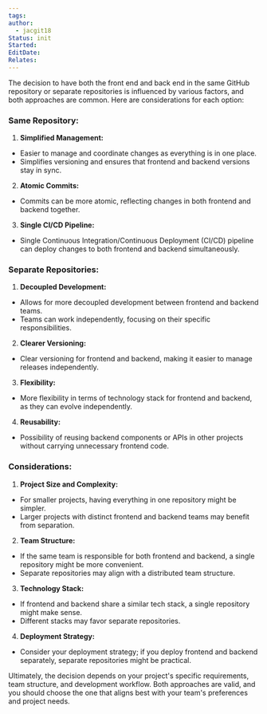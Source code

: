 ```yaml
---
tags: 
author:
  - jacgit18
Status: init
Started: 
EditDate: 
Relates:
---
```

The decision to have both the front end and back end in the same GitHub repository or separate repositories is influenced by various factors, and both approaches are common. Here are considerations for each option:  
  
### Same Repository:  
  
1. **Simplified Management:**  
- Easier to manage and coordinate changes as everything is in one place.  
- Simplifies versioning and ensures that frontend and backend versions stay in sync.  
  
2. **Atomic Commits:**  
- Commits can be more atomic, reflecting changes in both frontend and backend together.  
  
3. **Single CI/CD Pipeline:**  
- Single Continuous Integration/Continuous Deployment (CI/CD) pipeline can deploy changes to both frontend and backend simultaneously.  
  
### Separate Repositories:  
  
1. **Decoupled Development:**  
- Allows for more decoupled development between frontend and backend teams.  
- Teams can work independently, focusing on their specific responsibilities.  
  
2. **Clearer Versioning:**  
- Clear versioning for frontend and backend, making it easier to manage releases independently.  
  
3. **Flexibility:**  
- More flexibility in terms of technology stack for frontend and backend, as they can evolve independently.  
  
4. **Reusability:**  
- Possibility of reusing backend components or APIs in other projects without carrying unnecessary frontend code.  
  
### Considerations:  
  
1. **Project Size and Complexity:**  
- For smaller projects, having everything in one repository might be simpler.  
- Larger projects with distinct frontend and backend teams may benefit from separation.  
  
2. **Team Structure:**  
- If the same team is responsible for both frontend and backend, a single repository might be more convenient.  
- Separate repositories may align with a distributed team structure.  
  
3. **Technology Stack:**  
- If frontend and backend share a similar tech stack, a single repository might make sense.  
- Different stacks may favor separate repositories.  
  
4. **Deployment Strategy:**  
- Consider your deployment strategy; if you deploy frontend and backend separately, separate repositories might be practical.  
  
Ultimately, the decision depends on your project's specific requirements, team structure, and development workflow. Both approaches are valid, and you should choose the one that aligns best with your team's preferences and project needs.